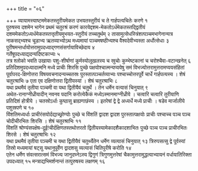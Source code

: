 +++
title = "०६"

+++
व्यायामस्याष्टममेकतस्तुरीयमेकत उभयतस्तुरीयं च ते गार्हपत्यचितेः करणे
१   
पुरुषस्य दशमेन भागेन प्रथमं चतुरश्रं करणं
कारयेद्दशम-मेकतोऽर्धमेकतस्तद्द्वितीयं
दशममेकतोऽध्यर्धमेकतस्तत्तृतीयमुभयत-स्तुरीयं तच्चतुर्थम् २
तासामुत्सेधस्त्रिंशत्पञ्चमभागेनान्यत्र
नाकसद्भ्यश्च चूडाभ्य ऋतव्याभ्योऽथ मध्यमायां पञ्चमषष्ठीभ्यश्च
वैश्वदेवीभ्यस्ता अर्धोत्सेधाः ३
पुरीषमन्तर्धायोत्तरामुपदध्याद्गणसंसर्गायाविच्छेदाय
४   
गर्तेषूपदध्याद्यदन्यदिष्टकाभ्यः ५   
तत्र श्लोको भवति उखायाः
पशु-शीर्षाणां कूर्मस्योलूखलस्य च स्रुचोः
कुम्भेष्टकानां च चरोश्चैवा-वटान्खनेत् ६
प्रतिदिशमुपदध्यादात्मनि मध्ये प्राचीः
शिरसि पुच्छे पक्षयोश्चात्मन्यप्ययेषु समं
विभज्योत्तरामुत्तरामप्ययसंहितां
पूर्वापरद-क्षिणोत्तरा विषयवचनादन्यच्चतस्रः पुरस्तात्पञ्चर्तव्याभ्यः
पश्चाच्चोत्तरपूर्वे चार्धे गार्हपत्यस्य । शेषं चतुरश्राभिः ७
एता एव दक्षिणोत्तरा द्वितीयस्यां । शेषं चतुरश्राभिः ८   
यथा प्रथमैवं
तृतीया पञ्चमी वा यथा द्वितीयैवं चतुर्थे । तेन धर्मेन वत्यासं
चिनुयात् ९   
अथेत-रानाग्नीध्रीयादीन् नवनव पदानि
करोत्येकैकं मध्येऽस्मानमाग्नीध्रीये । चत्वारि
चत्वारि तुरीयाणि प्रतिदिशं होत्रीये । चतस्रोऽर्धाः कुष्ठासु
ब्राह्यणाछंस्य । इतरेषां द्वे द्वे अध्यर्धे मध्ये प्राचीः । षडेव
मार्जालीये पशुस्रपणे च १०   
विंशतिमध्यर्धाः
प्राचीरंसयोर्दद्याच्छ्रोण्योः
पुच्छे च विंशतिं द्वादश द्वादश पुरस्तात्पक्षयोः प्राचीः पश्चाच्च पञ्च
पञ्च चोदीचीरभितः शिरसि । शेषं चतुरश्राभिः ११   
विंशतिं
श्रोण्यंसपक्षेष-दूई\!चीर्दक्षिणतस्तथोत्तरतो
द्वितीयस्यामेकादशैकादशाभितः पुच्छे पञ्च पञ्च प्राचीरभितः शिरसे । शेषं
चतुरश्राभिः १२   
यथा प्रथमैवं तृतीया पञ्चमी च यथा द्वितीयैवं
चतुर्थ्येतेन धर्मेण व्यत्यासं चिनुयात् १३
त्रिरुपसत्सु द्वे पूर्वस्यां तिस्रो मध्यमायां षट्सु
यथानुपूर्वेण द्वादशसु व्यत्यासं चितिपुरीषे करोति १४   
एतेन
धर्मेण संवत्सरात्समं विभज्य जानुदघ्नेऽस्य द्विगुणं त्रिगुणमुत्तरेषां
चैकामुत्तरामुद्धत्याभ्यायनं वर्धायातिरिक्ता उपदध्यात् १५
मन्त्राद्यभिमर्शनान्तं तत्पुरुषस्य
लक्षणम् १६   
